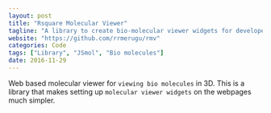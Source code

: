 ```yaml
---
layout: post
title: "Rsquare Molecular Viewer"
tagline: "A library to create bio-molecular viewer widgets for developers"
website: "https://github.com/rrmerugu/rmv"
categories: Code
tags: ["Library", "JSmol", "Bio molecules"]
date: 2016-11-29
---
```


Web based molecular viewer for `viewing bio molecules` in 3D. This is a library that makes setting up `molecular viewer widgets` on the webpages much simpler.

